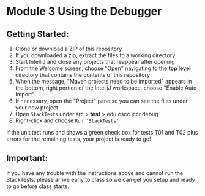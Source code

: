 # Module 3 Using the Debugger

## Getting Started:

1. Clone or download a ZIP of this repository
1. If you downloaded a zip, extract the files to a working directory
1. Start IntelliJ and close any projects that reappear after opening
1. From the Welcome screen, choose "Open" navigating to the **top level** directory that contains the contents of this repository
1. When the message, "Maven projects need to be imported" appears in the bottom, right portion of the IntelliJ workspace, choose "Enable Auto-Import"
1. If necessary, open the "Project" pane so you can see the files under your new project
1. Open ``StackTests`` under src > **test** > edu.cscc.jccr.debug
1. Right-click and choose ``Run 'StackTests'``

If the unit test runs and shows a green check box for tests T01 and T02 plus errors for the remaining tests, your project is ready to go!

## Important: 

If you have any trouble with the instructions above and cannot run the StackTests, please arrive early to class so we can get you setup and ready to go before class starts.